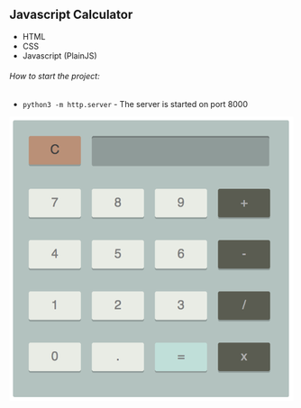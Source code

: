 ## Javascript Calculator

- HTML
- CSS
- Javascript (PlainJS)

###### How to start the project:

- ```python3 -m http.server``` - The server is started on port 8000

![Todo Appp](https://raw.githubusercontent.com/DamianFox/freecodecamp/master/javascript-calculator/javascript-calculator.png)